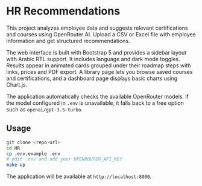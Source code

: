 # HR Recommendations

This project analyzes employee data and suggests relevant certifications and courses using OpenRouter AI. Upload a CSV or Excel file with employee information and get structured recommendations.

The web interface is built with Bootstrap 5 and provides a sidebar layout with Arabic RTL support. It includes language and dark mode toggles. Results appear in animated cards grouped under their roadmap steps with links, prices and PDF export. A library page lets you browse saved courses and certifications, and a dashboard page displays basic charts using Chart.js.

The application automatically checks the available OpenRouter models. If the model configured in `.env` is unavailable, it falls back to a free option such as `openai/gpt-3.5-turbo`.

## Usage

```bash
git clone <repo-url>
cd HR
cp .env.example .env
# edit .env and add your OPENROUTER_API_KEY
make up
```

The application will be available at `http://localhost:8000`.
